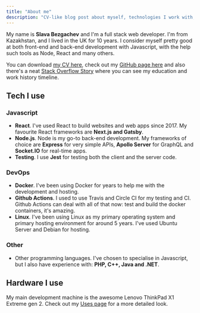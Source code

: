 ```yaml
---
title: "About me"
description: "CV-like blog post about myself, technologies I work with, the kinds of things I've built"
---
```


My name is **Slava Bezgachev** and I'm a full stack web developer. I'm from Kazakhstan, and I lived in the UK for 10 years. I consider myself pretty good at both front-end and back-end development with Javascript, with the help such tools as Node, React and many others. 

You can download [my CV here](./CV_Slava_Bezgachev.pdf), check out my [GitHub page here](https://github.com/slavabez) and also there's a neat [Stack Overflow Story](https://stackoverflow.com/users/story/2237238) where you can see my education and work history timeline.

## Tech I use
### Javascript

- **React**. I've used React to build websites and web apps since 2017. My favourite React frameworks are **Next.js and Gatsby**.
- **Node.js**. Node is my go-to back-end development. My frameworks of choice are **Express** for very simple APIs, **Apollo Server** for GraphQL and **Socket.IO** for real-time apps.
- **Testing**. I use **Jest** for testing both the client and the server code.

### DevOps

- **Docker**. I've been using Docker for years to help me with the development and hosting.
- **Github Actions**. I used to use Travis and Circle CI for my testing and CI. Github Actions can deal with all of that now: test and build the docker containers, it's amazing.
- **Linux**. I've been using Linux as my primary operating system and primary hosting environment for around 5 years. I've used Ubuntu Server and Debian for hosting. 

### Other

- Other programming languages. I've chosen to specialise in Javascript, but I also have experience with: **PHP, C++, Java and .NET**.

## Hardware I use

My main development machine is the awesome Lenovo ThinkPad X1 Extreme gen 2. Check out my [Uses page](/uses) for a more detailed look.

